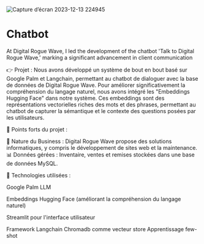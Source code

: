 
![Capture d’écran 2023-12-13 224945](https://github.com/ihebakermi10/Chatbot/assets/90511874/6c84b2b2-e275-400b-9351-ccacff366bb9)

# Chatbot
At Digital Rogue Wave, I led the development of the chatbot 'Talk to Digital Rogue Wave,' marking a significant advancement in client communication


👉 Projet :
Nous avons développé un système de bout en bout basé sur Google Palm et Langchain, permettant au chatbot de dialoguer avec la base de données de Digital Rogue Wave. Pour améliorer significativement la compréhension du langage naturel, nous avons intégré les "Embeddings Hugging Face" dans notre système. Ces embeddings sont des représentations vectorielles riches des mots et des phrases, permettant au chatbot de capturer la sémantique et le contexte des questions posées par les utilisateurs.

🚀 Points forts du projet :

💼 Nature du Business : Digital Rogue Wave propose des solutions informatiques, y compris le développement de sites web et la maintenance.
📊 Données gérées : Inventaire, ventes et remises stockées dans une base de données MySQL.

🧠 Technologies utilisées :

Google Palm LLM

Embeddings Hugging Face (améliorant la compréhension du langage naturel)

Streamlit pour l'interface utilisateur

Framework Langchain
Chromadb comme vecteur store
Apprentissage few-shot
